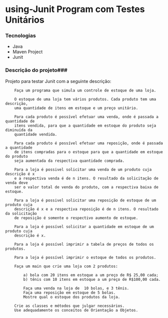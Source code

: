 # using-Junit Program com Testes Unitários #

### Tecnologias ###
* Java
* Maven Project
* Junit

### Descrição do projeto###

Projeto para testar Junit com a seguinte descrição:

        Faça um programa que simula um controle de estoque de uma loja.
        
	    O estoque de uma loja tem vários produtos. Cada produto tem uma descrição,
	    uma quantidade de itens em estoque e um preço unitário.

        Para cada produto é possível efetuar uma venda, onde é passada a quantidade de
        itens vendida, para que a quantidade em estoque do produto seja diminuída da
        quantidade vendida.

	    Para cada produto é possível efetuar uma reposição, onde é passada a quantidade
	    de itens compradas para o estoque para que a quantidade em estoque do produto
	    seja aumentada da respectiva quantidade comprada.

        Para a loja é possivel solicitar uma venda de um produto cuja descrição é x
        e a respectiva venda é de n itens. O resultado da solicitação de venda deve
        ser o valor total de venda do produto, com a respectiva baixa de estoque.

        Para a loja é possivel solicitar uma reposição de estoque de um produto cuja
        descrição é x e a respectiva reposição é de n itens. O resultado da solicitação
        de reposição é somente o respectivo aumento de estoque.

        Para a loja é possível solicitar a quantidade em estoque de um produto cuja
        descrição é x.

	    Para a loja é possível imprimir a tabela de preços de todos os produtos.

	    Para a loja é possível imprimir o estoque de todos os produtos.

	    Faça um main que crie uma loja com 2 produtos:

        	a) bola com 20 itens em estoque a um preço de R$ 25,00 cada;
	        b) tênis com 10 itens em estoque a um preço de R$100,00 cada.

        	Faça uma venda na loja de  10 bolas, e 3 tênis.
            Faça uma reposição em estoque de 5 bolas.
            Mostre qual o estoque dos produtos da loja.

        Crie as classes e métodos que julgar necessários.
        Use adequadamente os conceitos de Orientação a Objetos.
